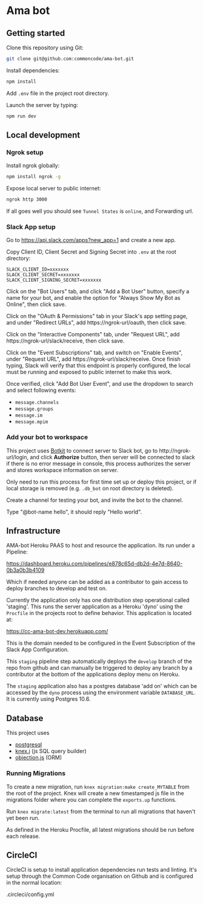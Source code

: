 # Ama bot

## Getting started

Clone this repository using Git:

```bash
git clone git@github.com:commoncode/ama-bot.git
```

Install dependencies:

```bash
npm install
```

Add `.env` file in the project root directory.

Launch the server by typing:

```bash
npm run dev
```

## Local development

### Ngrok setup

Install ngrok globally:

```bash
npm install ngrok -g
```

Expose local server to public internet:

```bash
ngrok http 3000
```

If all goes well you should see `Tunnel States` is `online`, and Forwarding url.

### Slack App setup

Go to https://api.slack.com/apps?new_app=1 and create a new app.

Copy Client ID, Client Secret and Signing Secret into `.env` at the root directory:

```
SLACK_CLIENT_ID=xxxxxxx
SLACK_CLIENT_SECRET=xxxxxxx
SLACK_CLIENT_SIGNING_SECRET=xxxxxxx
```

Click on the "Bot Users" tab, and click "Add a Bot User" button, specify a name for your bot, 
and enable the option for "Always Show My Bot as Online", then click save.

Click on the "OAuth & Permissions" tab in your Slack's app setting page, and under "Redirect URLs", add https://ngrok-url/oauth, then click save.

Click on the "Interactive Components" tab, under "Request URL", add https://ngrok-url/slack/receive, then click save.

Click on the "Event Subscriptions" tab, and switch on "Enable Events", under "Request URL", add https://ngrok-url/slack/receive. 
Once finish typing, Slack will verify that this endpoint is properly configured, the local must be running and exposed to public internet to make this work.

Once verified, click "Add Bot User Event", and use the dropdown to search and select following events:

- `message.channels`
- `message.groups`
- `message.im`
- `message.mpim`

### Add your bot to workspace

This project uses [Botkit](https://botkit.ai/docs/readme-slack.html) to connect server to Slack bot, 
go to http://ngrok-url/login, and click **Authorize** button, then server will be connected to slack 
if there is no error message in console, this process authorizes the server and stores workspace information on server.

Only need to run this process for first time set up or deploy this project, or if local storage is removed 
(e.g. `.db_bot` on root directory is deleted).

Create a channel for testing your bot, and invite the bot to the channel.

Type "@bot-name hello", it should reply "Hello world".

## Infrastructure

AMA-bot Heroku PAAS to host and resource the application. Its run under a Pipeline: 

https://dashboard.heroku.com/pipelines/e878c65d-db2d-4e7d-8640-0b3a0b3b4109

Which if needed anyone can be added as a contributor to gain access to deploy branches to develop and test on.

Currently the application only has one distribution step operational called 'staging'. This runs the server
application as a Heroku 'dyno' using the `Procfile` in the projects root to define behavior. This application is 
located at:

https://cc-ama-bot-dev.herokuapp.com/

This is the domain needed to be configured in the Event Subscription of the Slack App Configuration.

This `staging` pipeline step automatically deploys the `develop` branch of the repo from github and can manually
be triggered to deploy any branch by a contributor at the bottom of the applications deploy menu on Heroku.

The `staging` application also has a postgres database 'add on' which can be accessed by the `dyno` process using the 
environment variable `DATABASE_URL`. It is currently using Postgres 10.6.

## Database

This project uses 

- [postgresql](https://www.postgresql.org/docs/10/app-psql.html)
- [knex.j](https://knexjs.org/) (js SQL query builder)
- [objection.js](http://vincit.github.io/objection.js/) (ORM)

### Running Migrations

To create a new migration, run `knex migration:make create_MYTABLE` from the root of the project. Knex will create a new timestamped js file in the migrations folder where you can complete the `exports.up` functions.

Run `knex migrate:latest` from the terminal to run all migrations that haven't yet been run. 

As defined in the Heroku Procfile, all latest migrations should be run before each release. 

## CircleCI

CircleCI is setup to install application dependencies run tests and linting.
It's setup through the Common Code organisation on Github and is configured in the 
normal location:

.circleci/config.yml

